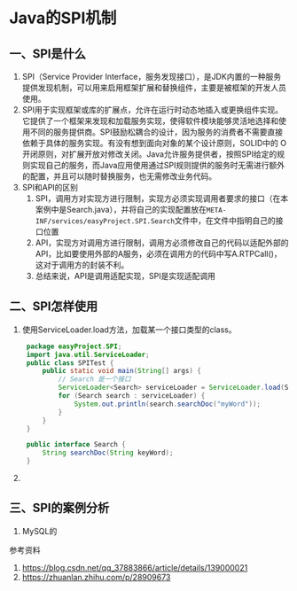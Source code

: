 # Java的SPI机制

## 一、SPI是什么
1. SPI（Service Provider Interface，服务发现接口），是JDK内置的一种服务提供发现机制，可以用来启用框架扩展和替换组件，主要是被框架的开发人员使用。
2. SPI用于实现框架或库的扩展点，允许在运行时动态地插入或更换组件实现。它提供了一个框架来发现和加载服务实现，使得软件模块能够灵活地选择和使用不同的服务提供商。SPI鼓励松耦合的设计，因为服务的消费者不需要直接依赖于具体的服务实现。有没有想到面向对象的某个设计原则，SOLID中的 O 开闭原则，对扩展开放对修改关闭。Java允许服务提供者，按照SPI给定的规则实现自己的服务，而Java应用使用通过SPI规则提供的服务时无需进行额外的配置，并且可以随时替换服务，也无需修改业务代码。
3. SPI和API的区别
   1. SPI，调用方对实现方进行限制，实现方必须实现调用者要求的接口（在本案例中是Search.java），并将自己的实现配置放在`META-INF/services/easyProject.SPI.Search`文件中，在文件中指明自己的接口位置
   2. API，实现方对调用方进行限制，调用方必须修改自己的代码以适配外部的API，比如要使用外部的A服务，必须在调用方的代码中写A.RTPCall()，这对于调用方的封装不利。
   3. 总结来说，API是调用适配实现，SPI是实现适配调用
   


## 二、SPI怎样使用
1. 使用ServiceLoader.load方法，加载某一个接口类型的class。
   ```java
    package easyProject.SPI;
    import java.util.ServiceLoader;
    public class SPITest {
        public static void main(String[] args) {
            // Search 是一个接口
            ServiceLoader<Search> serviceLoader = ServiceLoader.load(Search.class);
            for (Search search : serviceLoader) {
                System.out.println(search.searchDoc("myWord"));
            }
        }
    }
   ```
   ```java
    public interface Search {
        String searchDoc(String keyWord);
    }
   ```
2. 



## 三、SPI的案例分析
1. MySQL的




参考资料
1. https://blog.csdn.net/qq_37883866/article/details/139000021
2. https://zhuanlan.zhihu.com/p/28909673